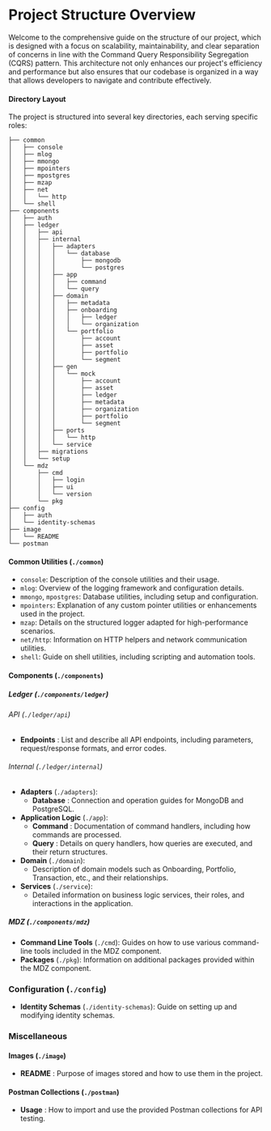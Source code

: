 # Project Structure Overview

Welcome to the comprehensive guide on the structure of our project, which is designed with a focus on scalability, maintainability, and clear separation of concerns in line with the Command Query Responsibility Segregation (CQRS) pattern. This architecture not only enhances our project's efficiency and performance but also ensures that our codebase is organized in a way that allows developers to navigate and contribute effectively.

#### Directory Layout

The project is structured into several key directories, each serving specific roles:

```
├── common
│   ├── console
│   ├── mlog
│   ├── mmongo
│   ├── mpointers
│   ├── mpostgres
│   ├── mzap
│   ├── net
│   │   └── http
│   └── shell
├── components
│   ├── auth
│   ├── ledger
│   │   ├── api
│   │   ├── internal
│   │   │   ├── adapters
│   │   │   │   └── database
│   │   │   │       ├── mongodb
│   │   │   │       └── postgres
│   │   │   ├── app
│   │   │   │   ├── command
│   │   │   │   └── query
│   │   │   ├── domain
│   │   │   │   ├── metadata
│   │   │   │   ├── onboarding
│   │   │   │   │   ├── ledger
│   │   │   │   │   └── organization
│   │   │   │   └── portfolio
│   │   │   │       ├── account
│   │   │   │       ├── asset
│   │   │   │       ├── portfolio
│   │   │   │       └── segment
│   │   │   ├── gen
│   │   │   │   └── mock
│   │   │   │       ├── account
│   │   │   │       ├── asset
│   │   │   │       ├── ledger
│   │   │   │       ├── metadata
│   │   │   │       ├── organization
│   │   │   │       ├── portfolio
│   │   │   │       └── segment
│   │   │   ├── ports
│   │   │   │   └── http
│   │   │   └── service
│   │   ├── migrations
│   │   └── setup
│   └── mdz
│       ├── cmd
│       │   ├── login
│       │   ├── ui
│       │   └── version
│       └── pkg
├── config
│   ├── auth
│   └── identity-schemas
├── image
│   └── README
└── postman

```

#### Common Utilities (`./common`)

* `console`: Description of the console utilities and their usage.
* `mlog`: Overview of the logging framework and configuration details.
* `mmongo`, `mpostgres`: Database utilities, including setup and configuration.
* `mpointers`: Explanation of any custom pointer utilities or enhancements used in the project.
* `mzap`: Details on the structured logger adapted for high-performance scenarios.
* `net/http`: Information on HTTP helpers and network communication utilities.
* `shell`: Guide on shell utilities, including scripting and automation tools.

#### Components (`./components`)

##### Ledger (`./components/ledger`)

###### API (`./ledger/api`)

* **Endpoints** : List and describe all API endpoints, including parameters, request/response formats, and error codes.

###### Internal (`./ledger/internal`)

* **Adapters** (`./adapters`):
  * **Database** : Connection and operation guides for MongoDB and PostgreSQL.
* **Application Logic** (`./app`):
  * **Command** : Documentation of command handlers, including how commands are processed.
  * **Query** : Details on query handlers, how queries are executed, and their return structures.
* **Domain** (`./domain`):
  * Description of domain models such as Onboarding, Portfolio, Transaction, etc., and their relationships.
* **Services** (`./service`):
  * Detailed information on business logic services, their roles, and interactions in the application.

##### MDZ (`./components/mdz`)

* **Command Line Tools** (`./cmd`): Guides on how to use various command-line tools included in the MDZ component.
* **Packages** (`./pkg`): Information on additional packages provided within the MDZ component.

### Configuration (`./config`)

* **Identity Schemas** (`./identity-schemas`): Guide on setting up and modifying identity schemas.

### Miscellaneous

#### Images (`./image`)

* **README** : Purpose of images stored and how to use them in the project.

#### Postman Collections (`./postman`)

* **Usage** : How to import and use the provided Postman collections for API testing.
